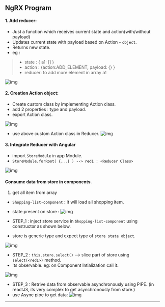 ## NgRX  Program

#### 1. Add reducer:
- Just a function which receives current state and action(with/without payload) 
- Updates current state with payload based on Action - `object`.
- Returns new state. 
- eg : 
> - state : { a1: [] }
> - action : {action:ADD_ELEMENT, payload: {} }
> - reducer:  to add more element in array a1

![img](https://github.com/lekhrajdinkar/NG6/blob/master/notes/assets/ngrx/003.jpg)

#### 2. Creation Action object:
- Create custom class by implementing Action class.
- add 2 properties : type and payload.
- export Action class.

![img](https://github.com/lekhrajdinkar/NG6/blob/master/notes/assets/ngrx/004.jpg)

- use above custom Action class in Reducer.
![img](https://github.com/lekhrajdinkar/NG6/blob/master/notes/assets/ngrx/005.jpg)

#### 3. Integrate Reducer with Angular
- import `StoreModule` in app Module.
- `StoreModule.forRoot( {...} ) --> red1 : <Reducer Class>`

![img](https://github.com/lekhrajdinkar/NG6/blob/master/notes/assets/ngrx/006.jpg)


#### Consume data from store in components.
1. get all item from array
- `Shopping-list-component` : It will load all shopping item.
- state present on store : 
![img](https://github.com/lekhrajdinkar/NG6/blob/master/notes/assets/ngrx/009.jpg)

- STEP_1 : inject store service in `Shopping-list-component` using constructor as shown below.
- store is generic type and expect type of `store state object`.

![img](https://github.com/lekhrajdinkar/NG6/blob/master/notes/assets/ngrx/008.jpg)

- STEP_2 : `this.store.select()` --> slice part of store using `select(<red1>)` method.
- Its observable.
eg: on Component Intialization call it.

![img](https://github.com/lekhrajdinkar/NG6/blob/master/notes/assets/ngrx/010.jpg)

- STEP_3 : Retrive data from observable asynchronously using PIPE. (in reactJS, its very complex to get asynchronously from store.)
- use Async pipe to get data:
![img](https://github.com/lekhrajdinkar/NG6/blob/master/notes/assets/ngrx/011.jpg)

***






